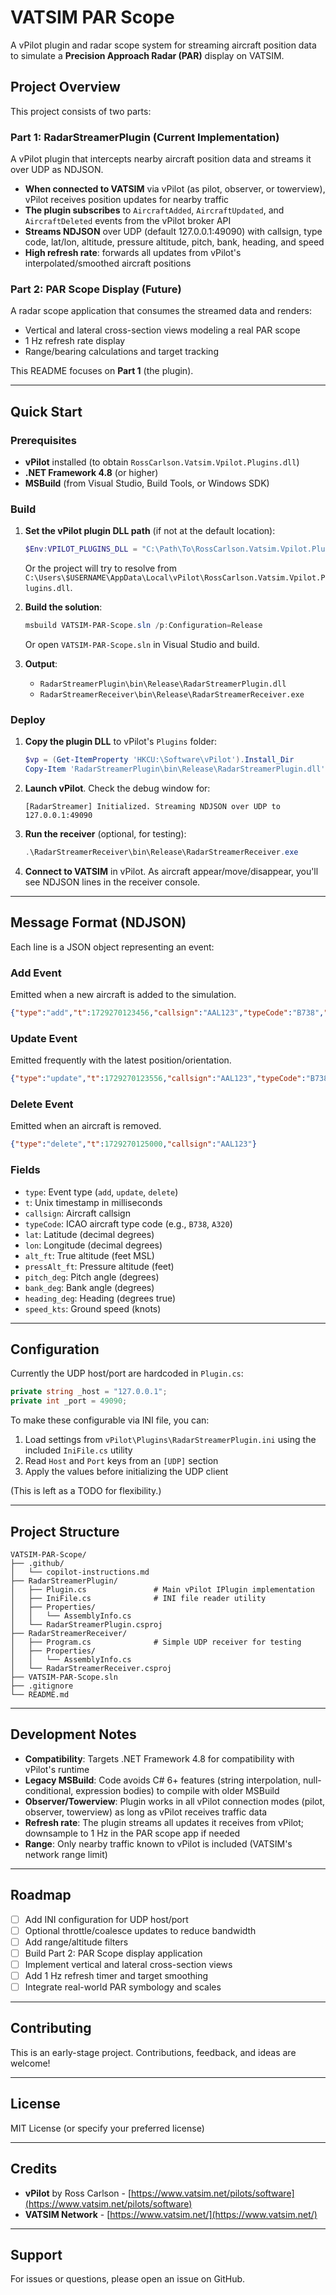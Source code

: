 # VATSIM PAR Scope

A vPilot plugin and radar scope system for streaming aircraft position data to simulate a **Precision Approach Radar (PAR)** display on VATSIM.

## Project Overview

This project consists of two parts:

### Part 1: RadarStreamerPlugin (Current Implementation)
A vPilot plugin that intercepts nearby aircraft position data and streams it over UDP as NDJSON.

- **When connected to VATSIM** via vPilot (as pilot, observer, or towerview), vPilot receives position updates for nearby traffic
- **The plugin subscribes** to `AircraftAdded`, `AircraftUpdated`, and `AircraftDeleted` events from the vPilot broker API
- **Streams NDJSON** over UDP (default 127.0.0.1:49090) with callsign, type code, lat/lon, altitude, pressure altitude, pitch, bank, heading, and speed
- **High refresh rate**: forwards all updates from vPilot's interpolated/smoothed aircraft positions

### Part 2: PAR Scope Display (Future)
A radar scope application that consumes the streamed data and renders:
- Vertical and lateral cross-section views modeling a real PAR scope
- 1 Hz refresh rate display
- Range/bearing calculations and target tracking

This README focuses on **Part 1** (the plugin).

---

## Quick Start

### Prerequisites
- **vPilot** installed (to obtain `RossCarlson.Vatsim.Vpilot.Plugins.dll`)
- **.NET Framework 4.8** (or higher)
- **MSBuild** (from Visual Studio, Build Tools, or Windows SDK)

### Build

1. **Set the vPilot plugin DLL path** (if not at the default location):
   ```powershell
   $Env:VPILOT_PLUGINS_DLL = "C:\Path\To\RossCarlson.Vatsim.Vpilot.Plugins.dll"
   ```
   Or the project will try to resolve from `C:\Users\$USERNAME\AppData\Local\vPilot\RossCarlson.Vatsim.Vpilot.Plugins.dll`.

2. **Build the solution**:
   ```powershell
   msbuild VATSIM-PAR-Scope.sln /p:Configuration=Release
   ```

   Or open `VATSIM-PAR-Scope.sln` in Visual Studio and build.

3. **Output**:
   - `RadarStreamerPlugin\bin\Release\RadarStreamerPlugin.dll`
   - `RadarStreamerReceiver\bin\Release\RadarStreamerReceiver.exe`

### Deploy

1. **Copy the plugin DLL** to vPilot's `Plugins` folder:
   ```powershell
   $vp = (Get-ItemProperty 'HKCU:\Software\vPilot').Install_Dir
   Copy-Item 'RadarStreamerPlugin\bin\Release\RadarStreamerPlugin.dll' "$vp\Plugins\" -Force
   ```

2. **Launch vPilot**. Check the debug window for:
   ```
   [RadarStreamer] Initialized. Streaming NDJSON over UDP to 127.0.0.1:49090
   ```

3. **Run the receiver** (optional, for testing):
   ```powershell
   .\RadarStreamerReceiver\bin\Release\RadarStreamerReceiver.exe
   ```

4. **Connect to VATSIM** in vPilot. As aircraft appear/move/disappear, you'll see NDJSON lines in the receiver console.

---

## Message Format (NDJSON)

Each line is a JSON object representing an event:

### Add Event
Emitted when a new aircraft is added to the simulation.
```json
{"type":"add","t":1729270123456,"callsign":"AAL123","typeCode":"B738","lat":40.6413,"lon":-73.7781,"alt_ft":1500,"pressAlt_ft":1520,"pitch_deg":3.2,"bank_deg":-1.5,"heading_deg":270,"speed_kts":180}
```

### Update Event
Emitted frequently with the latest position/orientation.
```json
{"type":"update","t":1729270123556,"callsign":"AAL123","typeCode":"B738","lat":40.6414,"lon":-73.7785,"alt_ft":1520,"pressAlt_ft":1540,"pitch_deg":3.1,"bank_deg":-1.4,"heading_deg":270,"speed_kts":181}
```

### Delete Event
Emitted when an aircraft is removed.
```json
{"type":"delete","t":1729270125000,"callsign":"AAL123"}
```

### Fields
- `type`: Event type (`add`, `update`, `delete`)
- `t`: Unix timestamp in milliseconds
- `callsign`: Aircraft callsign
- `typeCode`: ICAO aircraft type code (e.g., `B738`, `A320`)
- `lat`: Latitude (decimal degrees)
- `lon`: Longitude (decimal degrees)
- `alt_ft`: True altitude (feet MSL)
- `pressAlt_ft`: Pressure altitude (feet)
- `pitch_deg`: Pitch angle (degrees)
- `bank_deg`: Bank angle (degrees)
- `heading_deg`: Heading (degrees true)
- `speed_kts`: Ground speed (knots)

---

## Configuration

Currently the UDP host/port are hardcoded in `Plugin.cs`:
```csharp
private string _host = "127.0.0.1";
private int _port = 49090;
```

To make these configurable via INI file, you can:
1. Load settings from `vPilot\Plugins\RadarStreamerPlugin.ini` using the included `IniFile.cs` utility
2. Read `Host` and `Port` keys from an `[UDP]` section
3. Apply the values before initializing the UDP client

(This is left as a TODO for flexibility.)

---

## Project Structure

```
VATSIM-PAR-Scope/
├── .github/
│   └── copilot-instructions.md
├── RadarStreamerPlugin/
│   ├── Plugin.cs               # Main vPilot IPlugin implementation
│   ├── IniFile.cs              # INI file reader utility
│   ├── Properties/
│   │   └── AssemblyInfo.cs
│   └── RadarStreamerPlugin.csproj
├── RadarStreamerReceiver/
│   ├── Program.cs              # Simple UDP receiver for testing
│   ├── Properties/
│   │   └── AssemblyInfo.cs
│   └── RadarStreamerReceiver.csproj
├── VATSIM-PAR-Scope.sln
├── .gitignore
└── README.md
```

---

## Development Notes

- **Compatibility**: Targets .NET Framework 4.8 for compatibility with vPilot's runtime
- **Legacy MSBuild**: Code avoids C# 6+ features (string interpolation, null-conditional, expression bodies) to compile with older MSBuild
- **Observer/Towerview**: Plugin works in all vPilot connection modes (pilot, observer, towerview) as long as vPilot receives traffic data
- **Refresh rate**: The plugin streams all updates it receives from vPilot; downsample to 1 Hz in the PAR scope app if needed
- **Range**: Only nearby traffic known to vPilot is included (VATSIM's network range limit)

---

## Roadmap

- [ ] Add INI configuration for UDP host/port
- [ ] Optional throttle/coalesce updates to reduce bandwidth
- [ ] Add range/altitude filters
- [ ] Build Part 2: PAR Scope display application
- [ ] Implement vertical and lateral cross-section views
- [ ] Add 1 Hz refresh timer and target smoothing
- [ ] Integrate real-world PAR symbology and scales

---

## Contributing

This is an early-stage project. Contributions, feedback, and ideas are welcome!

---

## License

MIT License (or specify your preferred license)

---

## Credits

- **vPilot** by Ross Carlson - [https://www.vatsim.net/pilots/software](https://www.vatsim.net/pilots/software)
- **VATSIM Network** - [https://www.vatsim.net/](https://www.vatsim.net/)

---

## Support

For issues or questions, please open an issue on GitHub.
